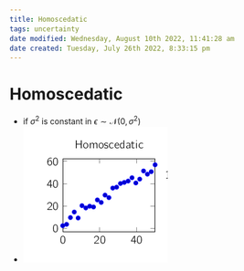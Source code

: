 ```yaml
---
title: Homoscedatic
tags: uncertainty
date modified: Wednesday, August 10th 2022, 11:41:28 am
date created: Tuesday, July 26th 2022, 8:33:15 pm
---
```


# Homoscedatic
- if $\sigma^{2}$ is constant in $\epsilon \sim \mathcal{N}(0, \sigma^{2})$
- ![im](assets/Pasted%20image%2020220323153008.png)

